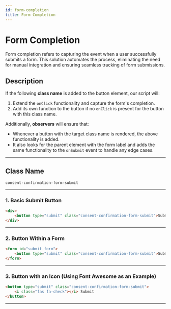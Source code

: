 ```yaml
---
id: form-completion
title: Form Completion
---
```


# Form Completion

Form completion refers to capturing the event when a user successfully submits a form. This solution automates the process, eliminating the need for manual integration and ensuring seamless tracking of form submissions.

## Description

If the following **class name** is added to the button element, our script will:

1. Extend the `onClick` functionality and capture the form's completion.
2. Add its own function to the button if no `onClick` is present for the button with this class name.

Additionally, **observers** will ensure that:
- Whenever a button with the target class name is rendered, the above functionality is added.
- It also looks for the parent element with the form label and adds the same functionality to the `onSubmit` event to handle any edge cases.

---

## Class Name
```plaintext
consent-confirmation-form-submit
```

---

### 1. Basic Submit Button

```html
<div>
    <button type="submit" class="consent-confirmation-form-submit">Submit</button>
</div>
```

---

### 2. Button Within a Form

```html
<form id="submit-form">
    <button type="submit" class="consent-confirmation-form-submit">Submit Form</button>
</form>
```

---

### 3. Button with an Icon (Using Font Awesome as an Example)

```html
<button type="submit" class="consent-confirmation-form-submit">
    <i class="fas fa-check"></i> Submit
</button>
```

---